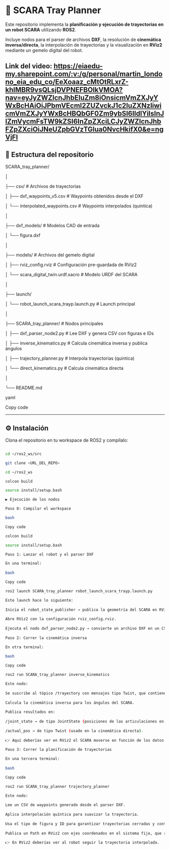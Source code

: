 # 🤖 SCARA Tray Planner
 
Este repositorio implementa la **planificación y ejecución de trayectorias en un robot SCARA** utilizando **ROS2**.  

Incluye nodos para el parser de archivos **DXF**, la resolución de **cinemática inversa/directa**, la interpolación de trayectorias y la visualización en **RViz2** mediante un gemelo digital del robot.

Link del video: https://eiaedu-my.sharepoint.com/:v:/g/personal/martin_londono_eia_edu_co/EeXoaaz_cMtOtRLxrZ-khIMBR9vsQLsjDVPNEFBOlkVMOA?nav=eyJyZWZlcnJhbEluZm8iOnsicmVmZXJyYWxBcHAiOiJPbmVEcml2ZUZvckJ1c2luZXNzIiwicmVmZXJyYWxBcHBQbGF0Zm9ybSI6IldlYiIsInJlZmVycmFsTW9kZSI6InZpZXciLCJyZWZlcnJhbFZpZXciOiJNeUZpbGVzTGlua0NvcHkifX0&e=ngVjFI
---
 
## 📂 Estructura del repositorio
 
SCARA_tray_planner/

│

├── csv/ # Archivos de trayectorias

│ ├── dxf_waypoints_v5.csv # Waypoints obtenidos desde el DXF

│ └── interpolated_waypoints.csv # Waypoints interpolados (quintica)

│

├── dxf_models/ # Modelos CAD de entrada

│ └── figura.dxf

│

├── models/ # Archivos del gemelo digital

│ ├── rviz_config.rviz # Configuración pre-guardada de RViz2

│ └── scara_digital_twin.urdf.xacro # Modelo URDF del SCARA

│

├── launch/

│ └── robot_launch_scara_trayp.launch.py # Launch principal

│

├── SCARA_tray_planner/ # Nodos principales

│ ├── dxf_parser_node2.py # Lee DXF y genera CSV con figuras e IDs

│ ├── inverse_kinematics.py # Calcula cinemática inversa y publica ángulos

│ ├── trajectory_planner.py # Interpola trayectorias (quintica)

│ └── direct_kinematics.py # Calcula cinemática directa

│

└── README.md
 
yaml

Copy code
 
---
 
## ⚙️ Instalación
 
Clona el repositorio en tu workspace de ROS2 y compílalo:
 
```bash

cd ~/ros2_ws/src

git clone <URL_DEL_REPO>

cd ~/ros2_ws

colcon build

source install/setup.bash

▶️ Ejecución de los nodos

Paso 0: Compilar el workspace

bash

Copy code

colcon build

source install/setup.bash

Paso 1: Lanzar el robot y el parser DXF

En una terminal:
 
bash

Copy code

ros2 launch SCARA_tray_planner robot_launch_scara_trayp.launch.py

Este launch hace lo siguiente:
 
Inicia el robot_state_publisher → publica la geometría del SCARA en RViz2 usando scara_digital_twin.urdf.xacro.
 
Abre RViz2 con la configuración rviz_config.rviz.
 
Ejecuta el nodo dxf_parser_node2.py → convierte un archivo DXF en un CSV estructurado con tipo de figura e ID único por cada figura.
 
Paso 2: Correr la cinemática inversa

En otra terminal:
 
bash

Copy code

ros2 run SCARA_tray_planner inverse_kinematics

Este nodo:
 
Se suscribe al tópico /trayectory con mensajes tipo Twist, que contienen la posición del efector final.
 
Calcula la cinemática inversa para los ángulos del SCARA.
 
Publica resultados en:
 
/joint_state → de tipo JointState (posiciones de las articulaciones en RViz2).
 
/actual_pos → de tipo Twist (usado en la cinemática directa).
 
👉 Aquí deberías ver en RViz2 el SCARA moverse en función de los datos recibidos.
 
Paso 3: Correr la planificación de trayectorias

En una tercera terminal:
 
bash

Copy code

ros2 run SCARA_tray_planner trajectory_planner

Este nodo:
 
Lee un CSV de waypoints generado desde el parser DXF.
 
Aplica interpolación quíntica para suavizar la trayectoria.
 
Usa el tipo de figura y ID para garantizar trayectorias cerradas y controlar el eje prismático.
 
Publica un Path en RViz2 con ejes coordenados en el sistema fijo, que representan la pieza a realizar.
 
👉 En RViz2 deberías ver al robot seguir la trayectoria interpolada.
 
